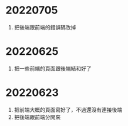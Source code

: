 # 20220705
1. 把後端跟前端的錯誤碼改掉

# 20220625
1. 把一些前端的頁面跟後端結和好了

# 20220623
1. 把前端大概的頁面寫好了，不過還沒有連接後端
2. 把後端跟前端分開來